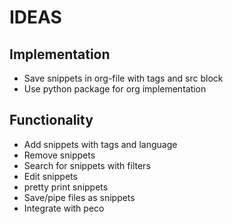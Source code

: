 # IDEAS

## Implementation
- Save snippets in org-file with tags and src block
- Use python package for org implementation


## Functionality
- Add snippets with tags and language
- Remove snippets
- Search for snippets with filters
- Edit snippets
- pretty print snippets
- Save/pipe files as snippets
- Integrate with peco

